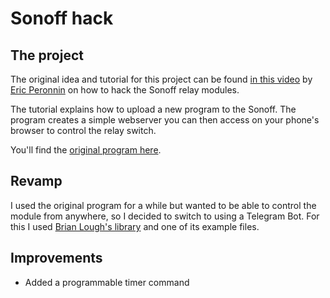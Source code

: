 # Sonoff hack

## The project

The original idea and tutorial for this project can be found [in this video](https://www.youtube.com/watch?v=y9pcBowAaXw) by [Eric Peronnin](https://www.youtube.com/channel/UCe3v5cVACw-5BKQOcwUaM8w) on how to hack the Sonoff relay modules.

The tutorial explains how to upload a new program to the Sonoff. The program creates a simple webserver you can then access on your phone's browser to control the relay switch.

You'll find the [original program here](http://geii.eu/index.php?option=com_content&view=article&id=244&Itemid=955).

## Revamp

I used the original program for a while but wanted to be able to control the module from anywhere, so I decided to switch to using a Telegram Bot. For this I used [Brian Lough's library](https://github.com/witnessmenow/Universal-Arduino-Telegram-Bot) and one of its example files.

## Improvements

- Added a programmable timer command
